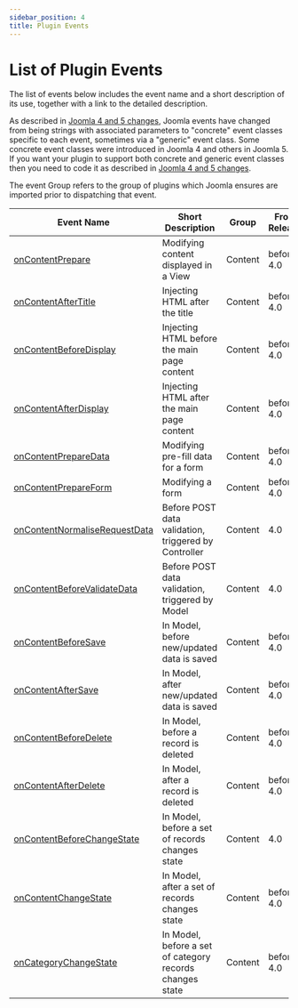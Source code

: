 ```yaml
---
sidebar_position: 4
title: Plugin Events
---
```


List of Plugin Events
=====================

The list of events below includes the event name and a short description of its use, together with a link to the detailed description.

As described in [Joomla 4 and 5 changes](../joomla-4-and-5-changes.md), Joomla events have changed from being strings with associated parameters to "concrete" event classes specific to each event, sometimes via a "generic" event class. Some concrete event classes were introduced in Joomla 4 and others in Joomla 5. If you want your plugin to support both concrete and generic event classes then you need to code it as described in [Joomla 4 and 5 changes](../joomla-4-and-5-changes.md).

The event Group refers to the group of plugins which Joomla ensures are imported prior to dispatching that event. 

| Event Name                        | Short Description                            | Group            | From Release |
| --------------------------------- | --------------------------------------- | ---------------- | ------------ |
| [onContentPrepare](content.md#oncontentprepare) | Modifying content displayed in a View | Content          |  before 4.0  |
| [onContentAfterTitle](./content.md#oncontentaftertitle) | Injecting HTML after the title | Content          |  before 4.0  |
| [onContentBeforeDisplay](./content.md#oncontentbeforedisplay) | Injecting HTML before the main page content | Content          |  before 4.0  |
| [onContentAfterDisplay](./content.md#oncontentafterdisplay) | Injecting HTML after the main page content | Content          |  before 4.0  |
| [onContentPrepareData](./content.md#oncontentpreparedata) | Modifying pre-fill data for a form | Content          |  before 4.0  |
| [onContentPrepareForm](./content.md#oncontentprepareform) | Modifying a form | Content          |  before 4.0  |
| [onContentNormaliseRequestData](./content.md#oncontentnormaliserequestdata) | Before POST data validation, triggered by Controller | Content          |  4.0  |
| [onContentBeforeValidateData](./content.md#oncontentbeforevalidatedata) | Before POST data validation, triggered by Model | Content          |  4.0  |
| [onContentBeforeSave](./content.md#oncontentbeforesave) | In Model, before new/updated data is saved | Content          |  before 4.0  |
| [onContentAfterSave](./content.md#oncontentaftersave) | In Model, after new/updated data is saved | Content          |  before 4.0  |
| [onContentBeforeDelete](./content.md#oncontentbeforedelete) | In Model, before a record is deleted | Content          |  before 4.0  |
| [onContentAfterDelete](./content.md#oncontentafterdelete) | In Model, after a record is deleted | Content          |  before 4.0  |
| [onContentBeforeChangeState](./content.md#oncontentbeforechangestate) | In Model, before a set of records changes state | Content      |  4.0  |
| [onContentChangeState](./content.md#oncontentchangestate) | In Model, after a set of records changes state | Content          |  before 4.0  |
| [onCategoryChangeState](./content.md#oncategorychangestate) | In Model, before a set of category records changes state | Content     |  before 4.0  |
